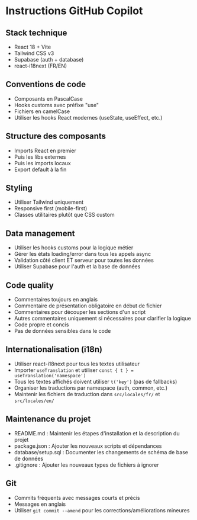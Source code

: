 # Instructions GitHub Copilot

## Stack technique
- React 18 + Vite
- Tailwind CSS v3
- Supabase (auth + database)
- react-i18next (FR/EN)

## Conventions de code
- Composants en PascalCase
- Hooks customs avec préfixe "use"
- Fichiers en camelCase
- Utiliser les hooks React modernes (useState, useEffect, etc.)

## Structure des composants
- Imports React en premier
- Puis les libs externes
- Puis les imports locaux
- Export default à la fin

## Styling
- Utiliser Tailwind uniquement
- Responsive first (mobile-first)
- Classes utilitaires plutôt que CSS custom

## Data management
- Utiliser les hooks customs pour la logique métier
- Gérer les états loading/error dans tous les appels async
- Validation côté client ET serveur pour toutes les données
- Utiliser Supabase pour l'auth et la base de données

## Code quality
- Commentaires toujours en anglais
- Commentaire de présentation obligatoire en début de fichier
- Commentaires pour découper les sections d'un script
- Autres commentaires uniquement si nécessaires pour clarifier la logique
- Code propre et concis
- Pas de données sensibles dans le code

## Internationalisation (i18n)
- Utiliser react-i18next pour tous les textes utilisateur
- Importer `useTranslation` et utiliser `const { t } = useTranslation('namespace')`
- Tous les textes affichés doivent utiliser `t('key')` (pas de fallbacks)
- Organiser les traductions par namespace (auth, common, etc.)
- Maintenir les fichiers de traduction dans `src/locales/fr/` et `src/locales/en/`

## Maintenance du projet
- README.md : Maintenir les étapes d'installation et la description du projet
- package.json : Ajouter les nouveaux scripts et dépendances
- database/setup.sql : Documenter les changements de schéma de base de données
- .gitignore : Ajouter les nouveaux types de fichiers à ignorer

## Git
- Commits fréquents avec messages courts et précis
- Messages en anglais
- Utiliser `git commit --amend` pour les corrections/améliorations mineures
